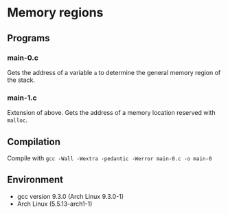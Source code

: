 # Memory regions

## Programs

### main-0.c
Gets the address of a variable `a` to determine the general memory region of the stack.

### main-1.c
Extension of above. Gets the address of a memory location reserved with `malloc`.

## Compilation

Compile with `gcc -Wall -Wextra -pedantic -Werror main-0.c -o main-0`

## Environment

- gcc version 9.3.0 (Arch Linux 9.3.0-1) 
- Arch Linux (5.5.13-arch1-1)

